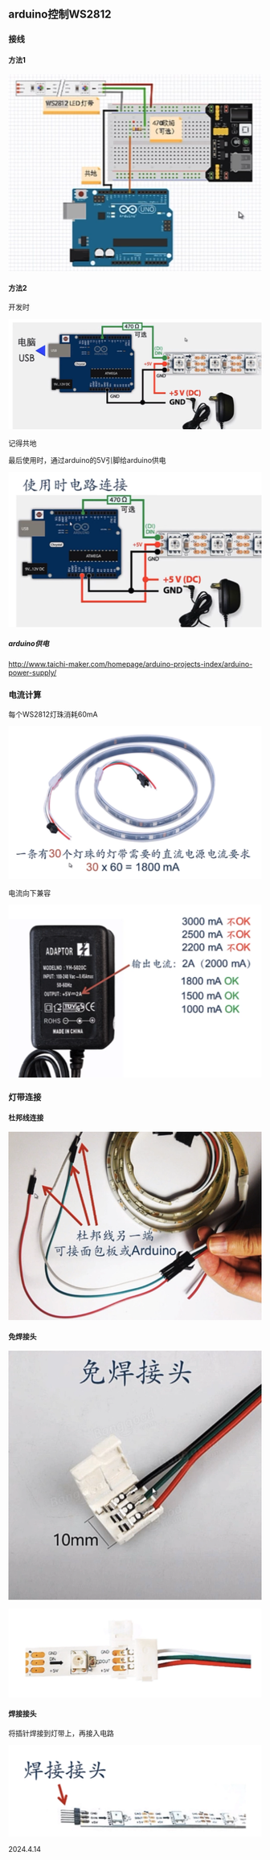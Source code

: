 ## arduino控制WS2812

### 接线

#### 方法1

![](./../assets/84.png)

#### 方法2

开发时

![](./../assets/85.png)

记得共地

最后使用时，通过arduino的5V引脚给arduino供电

![](./../assets/86.png)

##### arduino供电

http://www.taichi-maker.com/homepage/arduino-projects-index/arduino-power-supply/

### 电流计算

每个WS2812灯珠消耗60mA

![](./../assets/87.png)

电流向下兼容

![](./../assets/88.png)

### 灯带连接

#### 杜邦线连接

![](./../assets/89.png)

#### 免焊接头

![](./../assets/90.png)

![](./../assets/91.png)

#### 焊接接头

将插针焊接到灯带上，再接入电路

![](./../assets/92.png)

2024.4.14